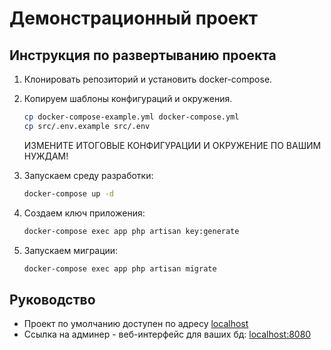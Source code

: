 # Демонстрационный проект

## Инструкция по развертыванию проекта

1. Клонировать репозиторий и установить docker-compose.
2. Копируем шаблоны конфигураций и окружения.

    ```bash
    cp docker-compose-example.yml docker-compose.yml
    cp src/.env.example src/.env
    ```

    ИЗМЕНИТЕ ИТОГОВЫЕ КОНФИГУРАЦИИ И ОКРУЖЕНИЕ ПО ВАШИМ НУЖДАМ!

3. Запускаем среду разработки:  

    ```bash
    docker-compose up -d
    ```

4. Создаем ключ приложения:

    ```bash
    docker-compose exec app php artisan key:generate
    ```

5. Запускаем миграции:

    ```bash
    docker-compose exec app php artisan migrate
    ```

## Руководство

* Проект по умолчанию доступен по адресу [localhost](http://localhost)
* Ссылка на админер - веб-интерфейс для ваших бд: [localhost:8080](http://localhost:8080)